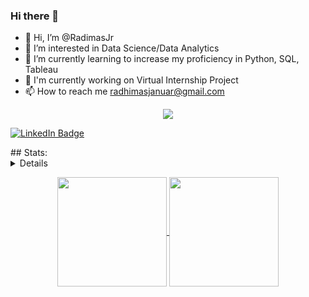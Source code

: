 ### Hi there 👋
- 👋 Hi, I’m @RadimasJr
- 👀 I’m interested in Data Science/Data Analytics
- 🌱 I’m currently learning to increase my proficiency in Python, SQL, Tableau
- 🔭 I'm currently working on Virtual Internship Project
- 📫 How to reach me radhimasjanuar@gmail.com

 <p align=center>
 <a href="mailto:radhimasjanuar@gmail.com" target="_blank"><img src="https://img.shields.io/badge/Gmail-D14836?&style=for-the-badge&logo=gmail&logoColor=white"/></a>
</p>
<a href="https://www.linkedin.com/in/radimas-januar"><img src="https://img.shields.io/badge/LinkedIn-blue?style=for-the-badge&logo=linkedin&logoColor=white" alt="LinkedIn Badge"></a>
</p>
## Stats:
<details>

</details>
    <p align=center>
  <a href="#" title="Stats">
    <img height=175 align="center" src="https://github-readme-stats.vercel.app/api?username=RadimasJr&show_icons=true&theme=gotham">
  </a>
  <a href="#" title="Stats">
  <img height=175 align="center" src="https://github-readme-stats.vercel.app/api/top-langs/?username=RadimasJr&hide=c%23,powershell,java&title_color=2aa889&text_color=99d1ce&icon_color=2bbc8a&bg_color=0c1014&langs_count=8&layout=compact" />
  </a>
</p>
<!--
**RadimasJr/RadimasJr** is a ✨ _special_ ✨ repository because its `README.md` (this file) appears on your GitHub profile.

Here are some ideas to get you started:

- 🔭 I’m currently working on ...
- 🌱 I’m currently learning ...
- 👯 I’m looking to collaborate on ...
- 🤔 I’m looking for help with ...
- 💬 Ask me about ...
- 📫 How to reach me: ...
- 😄 Pronouns: ...
- ⚡ Fun fact: ...
-->
